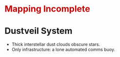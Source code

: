 # <font color="#c00000">Mapping Incomplete</font>
# Dustveil System
- Thick interstellar dust clouds obscure stars.
- Only infrastructure: a lone automated comms buoy.
